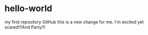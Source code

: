 # hello-world
my first repository GitHub
this is a new change for me. I'm excited yet scared!!!And Party!!!
